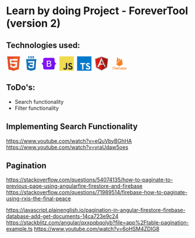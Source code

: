 # Learn by doing Project - ForeverTool (version 2)

## Technologies used:
<div>
  <img src="https://github.com/devicons/devicon/blob/master/icons/html5/html5-original.svg" title="HTML5" alt="HTML" width="40" height="40"/>&nbsp;
  <img src="https://github.com/devicons/devicon/blob/master/icons/css3/css3-plain-wordmark.svg"  title="CSS3" alt="CSS" width="40" height="40"/>&nbsp;
  <img src="https://github.com/devicons/devicon/blob/master/icons/bootstrap/bootstrap-original.svg "  title="Bootstrap" alt="Bootstrap" width="40" height="40"/>&nbsp;
  <img src="https://github.com/devicons/devicon/blob/master/icons/javascript/javascript-original.svg" title="JavaScript" alt="JavaScript" width="40" height="40"/>&nbsp;
  <img src="https://github.com/devicons/devicon/blob/master/icons/typescript/typescript-original.svg" title="TypeScript" alt="TypeScript" width="40" height="40"/>&nbsp;
  <img src="https://github.com/devicons/devicon/blob/master/icons/angularjs/angularjs-original.svg" title="Angular" alt="Angular" width="40" height="40"/>&nbsp;
  <img src="https://github.com/devicons/devicon/blob/master/icons/firebase/firebase-plain-wordmark.svg" title="Firebase" alt="Firebase" width="40" height="40"/>&nbsp;
</div>

## ToDo's:
  - Search functionality
  - Filter functionality

## Implementing Search Functionality
  https://www.youtube.com/watch?v=eQuVbyBGhHA
  https://www.youtube.com/watch?v=vraUdaw5oes

## Pagination
  https://stackoverflow.com/questions/54074135/how-to-paginate-to-previous-page-using-angularfire-firestore-and-firebase
  https://stackoverflow.com/questions/71989514/firebase-how-to-paginate-using-rxjs-the-final-peace

  https://javascript.plainenglish.io/pagination-in-angular-firestore-firebase-database-add-get-documents-14ca723e9c24
  https://stackblitz.com/angular/qxxpqbqolyb?file=app%2Ftable-pagination-example.ts
  https://www.youtube.com/watch?v=6oHSM4ZDIG8
